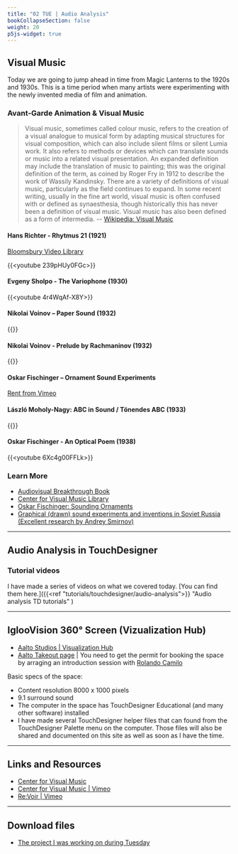 ```yaml
---
title: "02 TUE | Audio Analysis"
bookCollapseSection: false
weight: 20
p5js-widget: true
---
```


## Visual Music

Today we are going to jump ahead in time from Magic Lanterns to the 1920s and 1930s. This is a time period when many artists were experimenting with the newly invented media of film and animation.

### Avant-Garde Animation & Visual Music

>Visual music, sometimes called colour music, refers to the creation of a visual analogue to musical form by adapting musical structures for visual composition, which can also include silent films or silent Lumia work. It also refers to methods or devices which can translate sounds or music into a related visual presentation. An expanded definition may include the translation of music to painting; this was the original definition of the term, as coined by Roger Fry in 1912 to describe the work of Wassily Kandinsky. There are a variety of definitions of visual music, particularly as the field continues to expand. In some recent writing, usually in the fine art world, visual music is often confused with or defined as synaesthesia, though historically this has never been a definition of visual music. Visual music has also been defined as a form of intermedia. 
-- [Wikipedia: Visual Music](https://en.wikipedia.org/wiki/Visual_music)

#### Hans Richter - Rhytmus 21 (1921)

[Bloomsbury Video Library](https://www-bloomsburyvideolibrary-com.libproxy.aalto.fi/video?docid=RV-Han&tocid=RV-Han_6312844934112&st=Hans+Richter)

{{<youtube 239pHUy0FGc>}}

#### Evgeny Sholpo - The Variophone (1930)

{{<youtube 4r4WqAf-X8Y>}}

#### Nikolai Voinov – Paper Sound (1932)

{{<youtube Mmejo9WL2gY>}}

#### Nikolai Voinov - Prelude by Rachmaninov (1932)

{{<youtube yIR3pCgqb5o>}}

#### Oskar Fischinger – Ornament Sound Experiments

[Rent from Vimeo](https://vimeo.com/ondemand/26951)

#### László Moholy-Nagy: ABC in Sound / Tönendes ABC (1933)

{{<youtube ui_FU-KAZMM>}}

#### Oskar Fischinger - An Optical Poem (1938)

{{<youtube 6Xc4g00FFLk>}}

### Learn More

- [Audiovisual Breakthrough Book](http://ephemeral-expanded.net/audiovisualbreakthrough/)
- [Center for Visual Music Library](http://www.centerforvisualmusic.org/Library.html)
- [Oskar Fischinger: Sounding Ornaments](https://asmir.info/lib/fischinger.htm)
- [Graphical (drawn) sound experiments and inventions in Soviet Russia (Excellent research by Andrey Smirnov)](https://asmir.info/graphical_sound.htm)

---

## Audio Analysis in TouchDesigner

### Tutorial videos

I have made a series of videos on what we covered today. [You can find them here.]({{<ref "tutorials/touchdesigner/audio-analysis">}} "Audio analysis TD tutorials" )

---

## IglooVision 360° Screen (Vizualization Hub)

- [Aalto Studios | Visualization Hub](https://studios.aalto.fi/visualization-hub/)
- [Aalto Takeout page](https://takeout.aalto.fi/613830) | You need to get the permit for booking the space by arraging an introduction session with [Rolando Camilo](https://studios.aalto.fi/people/rolando-camilo/)

Basic specs of the space:
- Content resolution 8000 x 1000 pixels
- 9.1 surround sound
- The computer in the space has TouchDesigner Educational (and many other software) installed
- I have made several TouchDesigner helper files that can found from the TouchDesigner Palette menu on the computer. Those files will also be shared and documented on this site as well as soon as I have the time.

---

## Links and Resources

- [Center for Visual Music](http://www.centerforvisualmusic.org/)
- [Center for Visual Music | Vimeo](https://vimeo.com/user4392897)
- [Re:Voir | Vimeo](https://vimeo.com/revoir)

---

## Download files

- [The project I was working on during Tuesday](./files/chromatrope-project-tuesday.zip)
